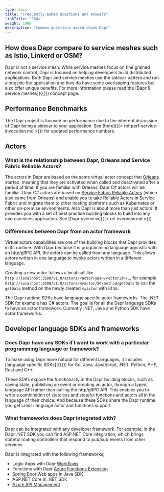 ```yaml
---
type: docs
title: "Frequently asked questions and answers"
linkTitle: "FAQs"
weight: 1000
description: "Common questions asked about Dapr"
---
```


## How does Dapr compare to service meshes such as Istio, Linkerd or OSM?
Dapr is not a service mesh. While service meshes focus on fine grained network control, Dapr is focused on helping developers build distributed applications. Both Dapr and service meshes use the sidecar pattern and run alongside the application and they do have some overlapping features but also offer unique benefits. For more information please read the [Dapr & service meshes]({{<ref service-mesh>}}) concept page.

## Performance Benchmarks
The Dapr project is focused on performance due to the inherent discussion of Dapr being a sidecar to your application. See [here]({{< ref perf-service-invocation.md >}}) for updated performance numbers.

## Actors

### What is the relationship between Dapr, Orleans and Service Fabric Reliable Actors?

The actors in Dapr are based on the same virtual actor concept that [Orleans](https://www.microsoft.com/research/project/orleans-virtual-actors/) started, meaning that they are activated when called and deactivated after a period of time. If you are familiar with Orleans, Dapr C# actors will be familiar. Dapr C# actors are based on [Service Fabric Reliable Actors](https://docs.microsoft.com/azure/service-fabric/service-fabric-reliable-actors-introduction) (which also came from Orleans) and enable you to take Reliable Actors in Service Fabric and migrate them to other hosting platforms such as Kubernetes or other on-premise environments.
Also Dapr is about more than just actors. It provides you with a set of best practice building blocks to build into any microservices application. See [Dapr overview]({{< ref overview.md >}}).

### Differences between Dapr from an actor framework

Virtual actors capabilities are one of the building blocks that Dapr provides in its runtime. With Dapr because it is programming language agnostic with an http/gRPC API, the actors can be called from any language. This allows actors written in one language to invoke actors written in a different language.

Creating a new actor follows a local call like `http://localhost:3500/v1.0/actors/<actorType>/<actorId>/…`, for example `http://localhost:3500/v1.0/actors/myactor/50/method/getData` to call the `getData` method on the newly created `myactor` with id `50`.

The Dapr runtime SDKs have language specific actor frameworks. The .NET SDK for example has C# actors. The goal is for all the Dapr language SDKs to have an actor framework. Currently .NET, Java and Python SDK have actor frameworks.

## Developer language SDKs and frameworks

### Does Dapr have any SDKs if I want to work with a particular programming language or framework?

To make using Dapr more natural for different languages, it includes [language specific SDKs]({{<ref sdks>}}) for Go, Java, JavaScript, .NET,  Python, PHP, Rust and C++.

These SDKs expose the functionality in the Dapr building blocks, such as saving state, publishing an event or creating an actor, through a typed, language API rather than calling the http/gRPC API. This enables you to write a combination of stateless and stateful functions and actors all in the language of their choice. And because these SDKs share the Dapr runtime, you get cross-language actor and functions support.

### What frameworks does Dapr integrated with?
Dapr can be integrated with any developer framework. For example, in the Dapr .NET SDK you can find ASP.NET Core integration, which brings stateful routing controllers that respond to pub/sub events from other services.

Dapr is integrated with the following frameworks;

- Logic Apps with Dapr [Workflows](https://github.com/dapr/workflows)
- Functions with Dapr [Azure Functions Extension](https://github.com/dapr/azure-functions-extension)
- Spring Boot Web apps in Java SDK
- ASP.NET Core in .NET SDK
- [Azure API Management](https://cloudblogs.microsoft.com/opensource/2020/09/22/announcing-dapr-integration-azure-api-management-service-apim/)
